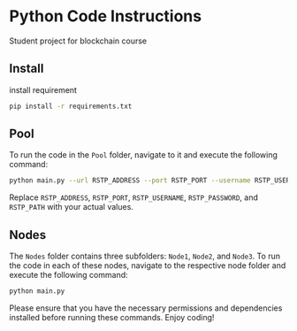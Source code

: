 # Python Code Instructions

Student project for blockchain course

## Install

install requirement

```bash
pip install -r requirements.txt
```

## Pool

To run the code in the `Pool` folder, navigate to it and execute the following command:

```bash
python main.py --url RSTP_ADDRESS --port RSTP_PORT --username RSTP_USERNAME --password RSTP_PASSWORD --path RSTP_PATH
```

Replace `RSTP_ADDRESS`, `RSTP_PORT`, `RSTP_USERNAME`, `RSTP_PASSWORD`, and `RSTP_PATH` with your actual values.

## Nodes

The `Nodes` folder contains three subfolders: `Node1`, `Node2`, and `Node3`. To run the code in each of these nodes, navigate to the respective node folder and execute the following command:

```bash
python main.py
```

Please ensure that you have the necessary permissions and dependencies installed before running these commands. Enjoy coding!
